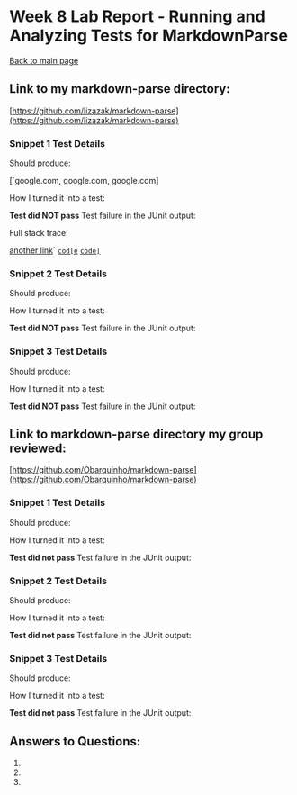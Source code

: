 # Week 8 Lab Report - Running and Analyzing Tests for MarkdownParse

[Back to main page](index.html)

## Link to my markdown-parse directory:

[https://github.com/lizazak/markdown-parse](https://github.com/lizazak/markdown-parse)

### Snippet 1 Test Details

Should produce:

[`google.com, google.com, google.com]

How I turned it into a test:

**Test did NOT pass**
Test failure in the JUnit output:

Full stack trace:

[another link](`google.com)`
[`cod[e`](google.com)
[`code]`](ucsd.edu)



### Snippet 2 Test Details

Should produce: 

How I turned it into a test:

**Test did NOT pass**
Test failure in the JUnit output:


### Snippet 3 Test Details

Should produce: 

How I turned it into a test:

**Test did NOT pass**
Test failure in the JUnit output:


## Link to markdown-parse directory my group reviewed:

[https://github.com/Obarquinho/markdown-parse](https://github.com/Obarquinho/markdown-parse)

### Snippet 1 Test Details

Should produce: 

How I turned it into a test:

**Test did not pass**
Test failure in the JUnit output:


### Snippet 2 Test Details

Should produce: 

How I turned it into a test:

**Test did not pass**
Test failure in the JUnit output:


### Snippet 3 Test Details

Should produce: 

How I turned it into a test:

**Test did not pass**
Test failure in the JUnit output:


## Answers to Questions:


1. 

2. 

3. 